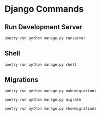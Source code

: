 # Django Commands

## Run Development Server

```bash
poetry run python manage.py runserver
```

## Shell

```bash
poetry run python manage.py shell
```

## Migrations

```bash
poetry run python manage.py makemigrations
```

```bash
poetry run python manage.py migrate
```

```bash
poetry run python manage.py showmigrations
```
